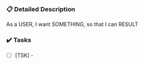 ### 📋 Detailed Description

As a USER, I want SOMETHING, so that I can RESULT

### ✔️ Tasks
- [ ] [TSK] - 
